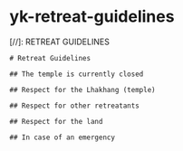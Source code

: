 # yk-retreat-guidelines

[//]: RETREAT GUIDELINES

	# Retreat Guidelines
	
	## The temple is currently closed

	## Respect for the Lhakhang (temple)

	## Respect for other retreatants

	## Respect for the land

	## In case of an emergency
